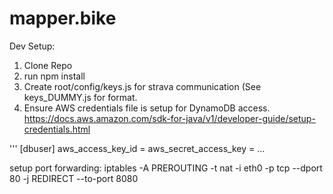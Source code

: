 # mapper.bike

Dev Setup:

1. Clone Repo
2. run npm install
3. Create root/config/keys.js for strava communication (See keys_DUMMY.js for format.
4. Ensure AWS credentials file is setup for DynamoDB access.
   https://docs.aws.amazon.com/sdk-for-java/v1/developer-guide/setup-credentials.html

'''
[dbuser]
aws_access_key_id =
aws_secret_access_key =
...

setup port forwarding:
iptables -A PREROUTING -t nat -i eth0 -p tcp --dport 80 -j REDIRECT --to-port 8080
